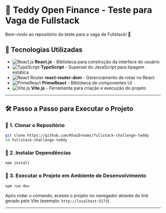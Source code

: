 # 🎩 Teddy Open Finance - Teste para Vaga de Fullstack

Bem-vindo ao repositório do teste para a vaga de Fullstack! 🚀

## 🚀 Tecnologias Utilizadas

- ![React.js](https://img.shields.io/badge/React-20232A?style=for-the-badge&logo=react&logoColor=61DAFB) **React.js** - Biblioteca para construção da interface do usuário
- ![TypeScript](https://img.shields.io/badge/TypeScript-3178C6?style=for-the-badge&logo=typescript&logoColor=white) **TypeScript** - Superset do JavaScript para tipagem estática
- ![React Router](https://img.shields.io/badge/React_Router-CA4245?style=for-the-badge&logo=react-router&logoColor=white) **react-router-dom** - Gerenciamento de rotas no React
- ![PrimeReact](https://img.shields.io/badge/PrimeReact-8C52FF?style=for-the-badge&logo=prime-react&logoColor=white) **PrimeReact** - Biblioteca de componentes UI
- ![Vite.js](https://img.shields.io/badge/Vite-646CFF?style=for-the-badge&logo=vite&logoColor=white) **Vite.js** - Ferramenta para criação e execução do projeto

---

## 🛠 Passo a Passo para Executar o Projeto

### 📌 1. Clonar o Repositório

```sh
git clone https://github.com/KhaiDreams/fullstack-challenge-teddy
cd fullstack-challenge-teddy
```

### 📌 2. Instalar Dependências

```sh
npm install
```

### 📌 3. Executar o Projeto em Ambiente de Desenvolvimento

```sh
npm run dev
```

Após rodar o comando, acesse o projeto no navegador através do link gerado pelo Vite (exemplo: `http://localhost:5173`).

---

